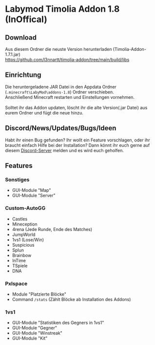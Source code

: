 # Labymod Timolia Addon 1.8 (InOffical)

## Download
Aus diesem Ordner die neuste Version herunterladen (Timolia-Addon-1.7.1.jar) </br>
https://github.com/l3nnartt/timolia-addon/tree/main/build/libs

## Einrichtung

Die heruntergeladene JAR Datei in  den Appdata Ordner (``.minecraft\LabyMod\addons-1.8``) Ordner verschieben. <br>
Anschließend Minecraft restarten und Einstellungen vornehmen. <br>
<br>
Solltet ihr das Addon updaten, löscht ihr die alte Version(.jar Datei) aus eurem Ordner und fügt die neue hinzu.

## Discord/News/Updates/Bugs/Ideen

Habt ihr einen Bug gefunden? Ihr wollt ein Feature vorschlagen, oder ihr braucht einfach Hilfe bei der Installation?
Dann könnt ihr euch gerne auf diesem [Discord-Server](https://discord.gg/3HMw6UvWbq) melden und es wird euch geholfen.

## Features

### Sonstiges
- GUI-Module "Map"
- GUI-Module "Server"

### Custom-AutoGG
- Castles
- Mineception
- 4rena (Jede Runde, Ende des Matches)
- JumpWorld
- 1vs1 (Lose/Win)
- Suspicious
- Splun
- Brainbow
- InTime
- TSpiele
- DNA

### Pxlspace
- Module "Platzierte Blöcke"
- Command ``/stats`` (Zählt Blöcke ab Installation des Addons)
 
### 1vs1
- GUI-Module "Statistiken des Gegners in 1vs1"
- GUI-Module "Gegner"
- GUI-Module "Winstreak"
- GUI-Module "Kit"
